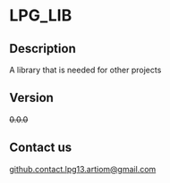 # LPG_LIB

## Description

A library that is needed for other projects

## Version

~~0.0.0~~

## Contact us

github.contact.lpg13.artiom@gmail.com